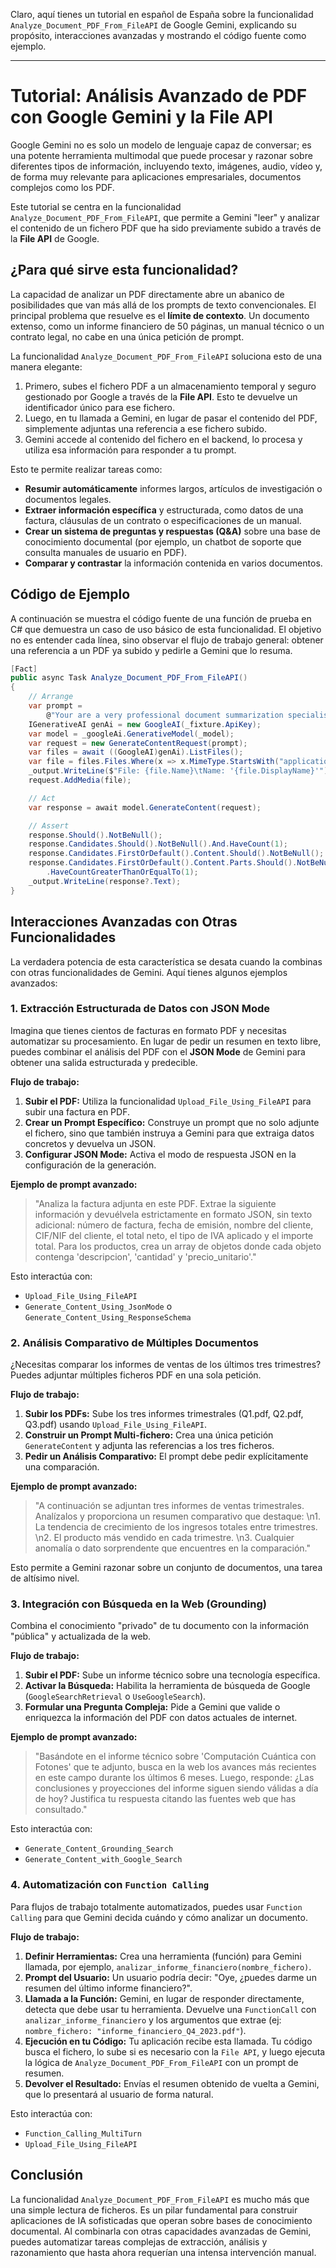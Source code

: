Claro, aquí tienes un tutorial en español de España sobre la funcionalidad `Analyze_Document_PDF_From_FileAPI` de Google Gemini, explicando su propósito, interacciones avanzadas y mostrando el código fuente como ejemplo.

---

# Tutorial: Análisis Avanzado de PDF con Google Gemini y la File API

Google Gemini no es solo un modelo de lenguaje capaz de conversar; es una potente herramienta multimodal que puede procesar y razonar sobre diferentes tipos de información, incluyendo texto, imágenes, audio, vídeo y, de forma muy relevante para aplicaciones empresariales, documentos complejos como los PDF.

Este tutorial se centra en la funcionalidad `Analyze_Document_PDF_From_FileAPI`, que permite a Gemini "leer" y analizar el contenido de un fichero PDF que ha sido previamente subido a través de la **File API** de Google.

## ¿Para qué sirve esta funcionalidad?

La capacidad de analizar un PDF directamente abre un abanico de posibilidades que van más allá de los prompts de texto convencionales. El principal problema que resuelve es el **límite de contexto**. Un documento extenso, como un informe financiero de 50 páginas, un manual técnico o un contrato legal, no cabe en una única petición de prompt.

La funcionalidad `Analyze_Document_PDF_From_FileAPI` soluciona esto de una manera elegante:

1.  Primero, subes el fichero PDF a un almacenamiento temporal y seguro gestionado por Google a través de la **File API**. Esto te devuelve un identificador único para ese fichero.
2.  Luego, en tu llamada a Gemini, en lugar de pasar el contenido del PDF, simplemente adjuntas una referencia a ese fichero subido.
3.  Gemini accede al contenido del fichero en el backend, lo procesa y utiliza esa información para responder a tu prompt.

Esto te permite realizar tareas como:

*   **Resumir automáticamente** informes largos, artículos de investigación o documentos legales.
*   **Extraer información específica** y estructurada, como datos de una factura, cláusulas de un contrato o especificaciones de un manual.
*   **Crear un sistema de preguntas y respuestas (Q&A)** sobre una base de conocimiento documental (por ejemplo, un chatbot de soporte que consulta manuales de usuario en PDF).
*   **Comparar y contrastar** la información contenida en varios documentos.

## Código de Ejemplo

A continuación se muestra el código fuente de una función de prueba en C# que demuestra un caso de uso básico de esta funcionalidad. El objetivo no es entender cada línea, sino observar el flujo de trabajo general: obtener una referencia a un PDF ya subido y pedirle a Gemini que lo resuma.

```csharp
[Fact]
public async Task Analyze_Document_PDF_From_FileAPI()
{
    // Arrange
    var prompt =
        @"Your are a very professional document summarization specialist. Please summarize the given document.";
    IGenerativeAI genAi = new GoogleAI(_fixture.ApiKey);
    var model = _googleAi.GenerativeModel(_model);
    var request = new GenerateContentRequest(prompt);
    var files = await ((GoogleAI)genAi).ListFiles();
    var file = files.Files.Where(x => x.MimeType.StartsWith("application/pdf")).FirstOrDefault();
    _output.WriteLine($"File: {file.Name}\tName: '{file.DisplayName}'");
    request.AddMedia(file);

    // Act
    var response = await model.GenerateContent(request);

    // Assert
    response.Should().NotBeNull();
    response.Candidates.Should().NotBeNull().And.HaveCount(1);
    response.Candidates.FirstOrDefault().Content.Should().NotBeNull();
    response.Candidates.FirstOrDefault().Content.Parts.Should().NotBeNull().And
        .HaveCountGreaterThanOrEqualTo(1);
    _output.WriteLine(response?.Text);
}
```

## Interacciones Avanzadas con Otras Funcionalidades

La verdadera potencia de esta característica se desata cuando la combinas con otras funcionalidades de Gemini. Aquí tienes algunos ejemplos avanzados:

### 1. Extracción Estructurada de Datos con JSON Mode

Imagina que tienes cientos de facturas en formato PDF y necesitas automatizar su procesamiento. En lugar de pedir un resumen en texto libre, puedes combinar el análisis del PDF con el **JSON Mode** de Gemini para obtener una salida estructurada y predecible.

**Flujo de trabajo:**

1.  **Subir el PDF:** Utiliza la funcionalidad `Upload_File_Using_FileAPI` para subir una factura en PDF.
2.  **Crear un Prompt Específico:** Construye un prompt que no solo adjunte el fichero, sino que también instruya a Gemini para que extraiga datos concretos y devuelva un JSON.
3.  **Configurar JSON Mode:** Activa el modo de respuesta JSON en la configuración de la generación.

**Ejemplo de prompt avanzado:**

> "Analiza la factura adjunta en este PDF. Extrae la siguiente información y devuélvela estrictamente en formato JSON, sin texto adicional: número de factura, fecha de emisión, nombre del cliente, CIF/NIF del cliente, el total neto, el tipo de IVA aplicado y el importe total. Para los productos, crea un array de objetos donde cada objeto contenga 'descripcion', 'cantidad' y 'precio_unitario'."

Esto interactúa con:
*   `Upload_File_Using_FileAPI`
*   `Generate_Content_Using_JsonMode` o `Generate_Content_Using_ResponseSchema`

### 2. Análisis Comparativo de Múltiples Documentos

¿Necesitas comparar los informes de ventas de los últimos tres trimestres? Puedes adjuntar múltiples ficheros PDF en una sola petición.

**Flujo de trabajo:**

1.  **Subir los PDFs:** Sube los tres informes trimestrales (Q1.pdf, Q2.pdf, Q3.pdf) usando `Upload_File_Using_FileAPI`.
2.  **Construir un Prompt Multi-fichero:** Crea una única petición `GenerateContent` y adjunta las referencias a los tres ficheros.
3.  **Pedir un Análisis Comparativo:** El prompt debe pedir explícitamente una comparación.

**Ejemplo de prompt avanzado:**

> "A continuación se adjuntan tres informes de ventas trimestrales. Analízalos y proporciona un resumen comparativo que destaque: \n1. La tendencia de crecimiento de los ingresos totales entre trimestres. \n2. El producto más vendido en cada trimestre. \n3. Cualquier anomalía o dato sorprendente que encuentres en la comparación."

Esto permite a Gemini razonar sobre un conjunto de documentos, una tarea de altísimo nivel.

### 3. Integración con Búsqueda en la Web (Grounding)

Combina el conocimiento "privado" de tu documento con la información "pública" y actualizada de la web.

**Flujo de trabajo:**

1.  **Subir el PDF:** Sube un informe técnico sobre una tecnología específica.
2.  **Activar la Búsqueda:** Habilita la herramienta de búsqueda de Google (`GoogleSearchRetrieval` o `UseGoogleSearch`).
3.  **Formular una Pregunta Compleja:** Pide a Gemini que valide o enriquezca la información del PDF con datos actuales de internet.

**Ejemplo de prompt avanzado:**

> "Basándote en el informe técnico sobre 'Computación Cuántica con Fotones' que te adjunto, busca en la web los avances más recientes en este campo durante los últimos 6 meses. Luego, responde: ¿Las conclusiones y proyecciones del informe siguen siendo válidas a día de hoy? Justifica tu respuesta citando las fuentes web que has consultado."

Esto interactúa con:
*   `Generate_Content_Grounding_Search`
*   `Generate_Content_with_Google_Search`

### 4. Automatización con `Function Calling`

Para flujos de trabajo totalmente automatizados, puedes usar `Function Calling` para que Gemini decida cuándo y cómo analizar un documento.

**Flujo de trabajo:**

1.  **Definir Herramientas:** Crea una herramienta (función) para Gemini llamada, por ejemplo, `analizar_informe_financiero(nombre_fichero)`.
2.  **Prompt del Usuario:** Un usuario podría decir: "Oye, ¿puedes darme un resumen del último informe financiero?".
3.  **Llamada a la Función:** Gemini, en lugar de responder directamente, detecta que debe usar tu herramienta. Devuelve una `FunctionCall` con `analizar_informe_financiero` y los argumentos que extrae (ej: `nombre_fichero: "informe_financiero_Q4_2023.pdf"`).
4.  **Ejecución en tu Código:** Tu aplicación recibe esta llamada. Tu código busca el fichero, lo sube si es necesario con la `File API`, y luego ejecuta la lógica de `Analyze_Document_PDF_From_FileAPI` con un prompt de resumen.
5.  **Devolver el Resultado:** Envías el resumen obtenido de vuelta a Gemini, que lo presentará al usuario de forma natural.

Esto interactúa con:
*   `Function_Calling_MultiTurn`
*   `Upload_File_Using_FileAPI`

## Conclusión

La funcionalidad `Analyze_Document_PDF_From_FileAPI` es mucho más que una simple lectura de ficheros. Es un pilar fundamental para construir aplicaciones de IA sofisticadas que operan sobre bases de conocimiento documental. Al combinarla con otras capacidades avanzadas de Gemini, puedes automatizar tareas complejas de extracción, análisis y razonamiento que hasta ahora requerían una intensa intervención manual.